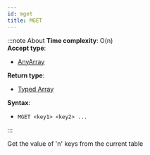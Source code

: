 ```yaml
---
id: mget
title: MGET
---
```


:::note About
**Time complexity**: O(n)  
**Accept type**:

- [AnyArray](../../protocol/data-types#any-array)

**Return type**:

- [Typed Array](../../protocol/data-types#typed-array)

**Syntax**:

- `MGET <key1> <key2> ...`

:::

Get the value of 'n' keys from the current table
